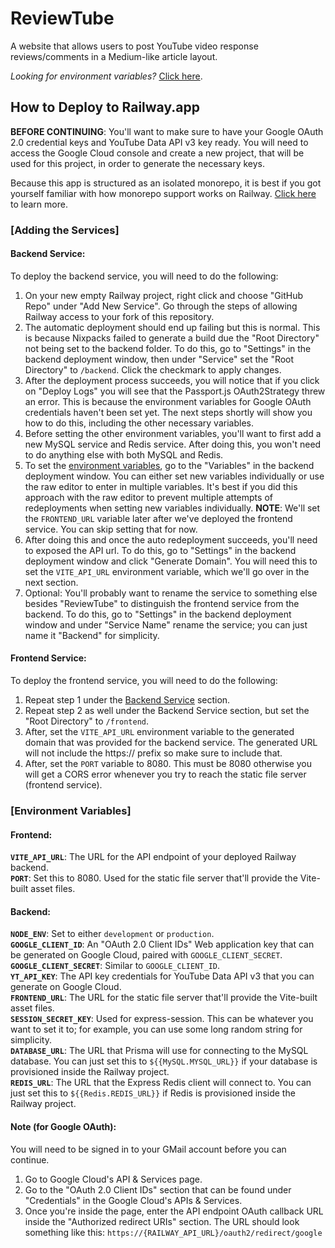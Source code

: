 # ReviewTube
A website that allows users to post YouTube video response reviews/comments in a Medium-like article layout.

*Looking for environment variables?* [Click here](#environment-variables).

## How to Deploy to Railway.app

**BEFORE CONTINUING**: You'll want to make sure to have your Google OAuth 2.0 credential keys and YouTube Data API v3 key ready. You will need to access the Google Cloud console and create a new project, that will be used for this project, in order to generate the necessary keys.

Because this app is structured as an isolated monorepo, it is best if you got yourself familiar with how monorepo support works on Railway. [Click here](https://docs.railway.app/deploy/monorepo#isolated-monorepo) to learn more.

### [Adding the Services]

#### Backend Service:
To deploy the backend service, you will need to do the following:
1. On your new empty Railway project, right click and choose "GitHub Repo" under "Add New Service". Go through the steps of allowing Railway access to your fork of this repository.
2. The automatic deployment should end up failing but this is normal. This is because Nixpacks failed to generate a build due the "Root Directory" not being set to the backend folder. To do this, go to "Settings" in the backend deployment window, then under "Service" set the "Root Directory" to `/backend`. Click the checkmark to apply changes.
3. After the deployment process succeeds, you will notice that if you click on "Deploy Logs" you will see that the Passport.js OAuth2Strategy threw an error. This is because the environment variables for Google OAuth credentials haven't been set yet. The next steps shortly will show you how to do this, including the other necessary variables.
4. Before setting the other environment variables, you'll want to first add a new MySQL service and Redis service. After doing this, you won't need to do anything else with both MySQL and Redis.
5. To set the [environment variables](#environment-variables), go to the "Variables" in the backend deployment window. You can either set new variables individually or use the raw editor to enter in multiple variables. It's best if you did this approach with the raw editor to prevent multiple attempts of redeployments when setting new variables individually. **NOTE**: We'll set the `FRONTEND_URL` variable later after we've deployed the frontend service. You can skip setting that for now.
6. After doing this and once the auto redeployment succeeds, you'll need to exposed the API url. To do this, go to "Settings" in the backend deployment window and click "Generate Domain". You will need this to set the `VITE_API_URL` environment variable, which we'll go over in the next section.
7. Optional: You'll probably want to rename the service to something else besides "ReviewTube" to distinguish the frontend service from the backend. To do this, go to "Settings" in the backend deployment window and under "Service Name" rename the service; you can just name it "Backend" for simplicity.

#### Frontend Service:
To deploy the frontend service, you will need to do the following:
1. Repeat step 1 under the [Backend Service](#backend-service) section.
2. Repeat step 2 as well under the Backend Service section, but set the "Root Directory" to `/frontend`.
3. After, set the `VITE_API_URL` environment variable to the generated domain that was provided for the backend service.  The generated URL will not include the https:// prefix so make sure to include that.
4. After, set the `PORT` variable to 8080. This must be 8080 otherwise you will get a CORS error whenever you try to reach the static file server (frontend service).

### [Environment Variables]
#### Frontend:
**`VITE_API_URL`**: The URL for the API endpoint of your deployed Railway backend.
\
**`PORT`**: Set this to 8080. Used for the static file server that'll provide the Vite-built asset files.
#### Backend:
**`NODE_ENV`**: Set to either `development` or `production`.
\
**`GOOGLE_CLIENT_ID`**: An "OAuth 2.0 Client IDs" Web application key that can be generated on Google Cloud, paired with `GOOGLE_CLIENT_SECRET`.
\
**`GOOGLE_CLIENT_SECRET`**: Similar to `GOOGLE_CLIENT_ID`.
\
**`YT_API_KEY`**: The API key credentials for YouTube Data API v3 that you can generate on Google Cloud.
\
**`FRONTEND_URL`**: The URL for the static file server that'll provide the Vite-built asset files.
\
**`SESSION_SECRET_KEY`**: Used for express-session. This can be whatever you want to set it to; for example, you can use some long random string for simplicity.
\
**`DATABASE_URL`**: The URL that Prisma will use for connecting to the MySQL database. You can just set this to `${{MySQL.MYSQL_URL}}` if your database is provisioned inside the Railway project.
\
**`REDIS_URL`**: The URL that the Express Redis client will connect to. You can just set this to `${{Redis.REDIS_URL}}` if Redis is provisioned inside the Railway project.

#### Note (for Google OAuth):
You will need to be signed in to your GMail account before you can continue.
1. Go to Google Cloud's API & Services page.
1. Go to the "OAuth 2.0 Client IDs" section that can be found under "Credentials" in the Google Cloud's APIs & Services.
2. Once you're inside the page, enter the API endpoint OAuth callback URL inside the "Authorized redirect URIs" section. The URL should look something like this: `https://{RAILWAY_API_URL}/oauth2/redirect/google`
